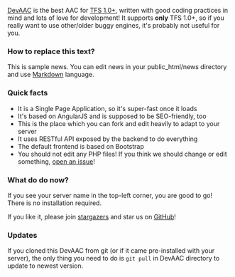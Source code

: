 [DevAAC](https://github.com/DevelopersPL/DevAAC) is the best AAC for [TFS 1.0+](https://github.com/otland/forgottenserver), written with good coding practices in mind and lots of love for development!
It supports **only** TFS 1.0+, so if you really want to use other/older buggy engines, it's probably not useful for you.

### How to replace this text?
This is sample news. You can edit news in your public_html/news directory and use [Markdown](http://daringfireball.net/projects/markdown/syntax) language.

### Quick facts
- It is a Single Page Application, so it's super-fast once it loads
- It's based on AngularJS and is supposed to be SEO-friendly, too
- This is the place which you can fork and edit heavily to adapt to your server
- It uses RESTful API exposed by the backend to do everything
- The default frontend is based on Bootstrap
- You should not edit any PHP files! If you think we should change or edit something, [open an issue](https://github.com/DevelopersPL/DevAAC/issues/new)!

### What do do now?
If you see your server name in the top-left corner, you are good to go! There is no installation required.

If you like it, please join [stargazers](https://github.com/DevelopersPL/DevAAC/stargazers) and star us on [GitHub](https://github.com/DevelopersPL/DevAAC)!

### Updates
If you cloned this DevAAC from git (or if it came pre-installed with your server), the only thing you need to do is ```git pull``` in DevAAC directory to update to newest version.